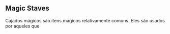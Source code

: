 ## Magic Staves
Cajados mágicos são itens mágicos relativamente comuns. Eles são usados por aqueles que